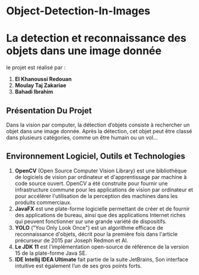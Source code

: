 # Object-Detection-In-Images


# La detection et reconnaissance des objets dans une image donnée
le projet est réalisé par : 
1. __El Khanoussi Redouan__
2. __Moulay Taj Zakariae__
3. __Bahadi Ibrahim__

 ## Présentation Du Projet
Dans la vision par computer, la détection d’objets consiste à rechercher un objet dans une image donnée.
Après la détection, cet objet peut être classé dans plusieurs catégories, comme un être humain ou un vol... 
## Environnement Logiciel, Outils et Technologies
   1. __OpenCV__ (Open Source Computer Vision Library) est une bibliothèque de logiciels de vision par ordinateur et d'apprentissage par machine à code source ouvert.
            OpenCV a été construite pour fournir une infrastructure commune pour les applications de vision par ordinateur et pour accélérer 
            l'utilisation de la perception des machines dans les produits commerciaux.
   2. __JavaFX__ est une plate-forme logicielle permettant de créer et de fournir des applications de bureau, ainsi que des applications Internet riches qui peuvent fonctionner sur une grande variété de dispositifs.
   3. __YOLO__ ("You Only Look Once") est un algorithme efficace de reconnaissance d'objets, décrit pour la première fois dans l'article précurseur de 2015 par Joseph Redmon et AI.
   4. __Le JDK 11__ est l'implémentation open-source de référence de la version 15 de la plate-forme Java SE.
   5. __IDE Intellij IDEA Ultimate__ fait partie de la suite JetBrains, Son interface intuitive est également l’un de ses gros points forts.
   
